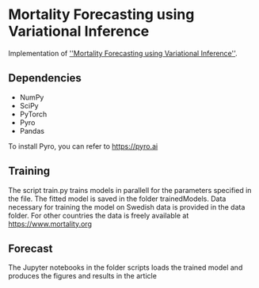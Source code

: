 # Mortality Forecasting using Variational Inference

Implementation of [''Mortality Forecasting using Variational Inference''](http://arxiv.org/abs/2305.15943).

## Dependencies

* NumPy
* SciPy
* PyTorch
* Pyro
* Pandas

To install Pyro, you can refer to https://pyro.ai

## Training

The script train.py trains models in parallell for the parameters specified in the file. The fitted model is saved in the folder trainedModels. Data necessary for training the model on Swedish data is provided in the data folder. For other countries the data is freely available at https://www.mortality.org 

## Forecast

The Jupyter notebooks in the folder scripts loads the trained model and produces the figures and results in the article